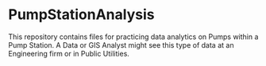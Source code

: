 # PumpStationAnalysis
This repository contains files for practicing data analytics on Pumps within a Pump Station. A Data or GIS Analyst might see this type of data at an Engineering firm or in Public Utilities.  
